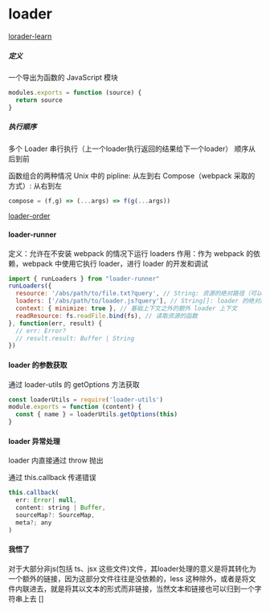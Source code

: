 # loader
[lorader-learn](https://github.com/odanzhou/loader-order)
##### 定义
一个导出为函数的 JavaScript 模块
```javascript
modules.exports = function (source) {
  return source
}
```
##### 执行顺序
多个 Loader 串行执行（上一个loader执行返回的结果给下一个loader）
顺序从后到前

函数组合的两种情况
Unix 中的 pipline: 从左到右
Compose（webpack 采取的方式）: 从右到左
```javascript
compose = (f,g) => (...args) => f(g(...args))
```
[loader-order](https://github.com/odanzhou/loader-order/commit/aeab9318ba8992812013ae08e7e2a112cf0427b7)
#### loader-runner
定义：允许在不安装 webpack 的情况下运行 loaders
作用：作为 webpack 的依赖，webpack 中使用它执行 loader，进行 loader 的开发和调试
```javascript
import { runLoaders } from "loader-runner"
runLoaders({
  resource: '/abs/path/to/file.txt?query', // String: 资源的绝对路径（可以增加查询字符串）
  loaders: ['/abs/path/to/loader.js?query'], // String[]: loader 的绝对路径（可以增加查询字符串）
  context: { minimize: true }, // 基础上下文之外的额外 loader 上下文
  readResource: fs.readFile.bind(fs), // 读取资源的函数
}, function(err, result) {
  // err: Error?
  // result.result: Buffer | String
})
```

#### loader 的参数获取
通过 loader-utils 的 getOptions 方法获取
```javascript
const loaderUtils = require('loader-utils')
module.exports = function (content) {
  const { name } = loaderUtils.getOptions(this)
}
```

#### loader 异常处理
loader 内直接通过 throw 抛出

通过 this.callback 传递错误
```javascript
this.callback(
  err: Error| null,
  content: string | Buffer,
  sourceMap?: SourceMap,
  meta?; any
)
```

#### 我悟了
对于大部分非js(包括 ts、jsx 这些文件)文件，其loader处理的意义是将其转化为一个额外的链接，因为这部分文件往往是没依赖的，less 这种除外，或者是将文件内联进去，就是将其以文本的形式而非链接，当然文本和链接也可以归到一个字符串上去
[]